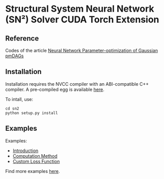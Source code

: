 # Structural System Neural Network (SN²) Solver CUDA Torch Extension

## Reference

Codes of the article [Neural Network Parameter-optimization of Gaussian pmDAGs](https://arxiv.org/abs/2309.14073)

## Installation

Installation requires the NVCC compiler with an ABI-compatible C++ compiler. 
A pre-compiled egg is available [here](dist).

To intall, use:
```shell
cd sn2
python setup.py install
```

## Examples

Examples:
- [Introduction](examples/introduction.ipynb)
- [Computation Method](examples/computation_method.ipynb)
- [Custom Loss Function](examples/custom_loss.ipynb)

Find more examples [here](examples).

